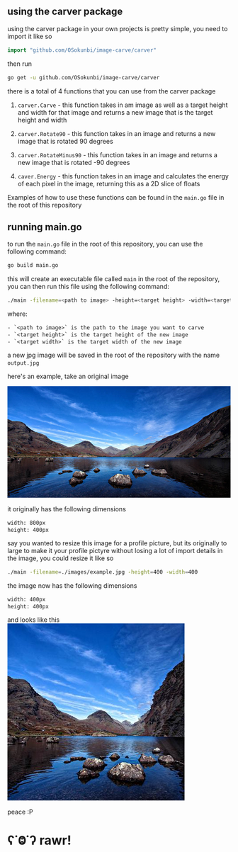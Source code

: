 ## using the carver package

using the carver package in your own projects is pretty simple, you need to import it like so

```go
import "github.com/OSokunbi/image-carve/carver"
```

then run
```bash
go get -u github.com/OSokunbi/image-carve/carver
```

there is a total of 4 functions that you can use from the carver package

1. `carver.Carve` - this function takes in am image as well as a target height and width for that image and returns a new image that is the target height and width

2. `carver.Rotate90` - this function takes in an image and returns a new image that is rotated 90 degrees

3. `carver.RotateMinus90` - this function takes in an image and returns a new image that is rotated -90 degrees

4. `caver.Energy` - this function takes in an image and calculates the energy of each pixel in the image, returning this as a 2D slice of floats

Examples of how to use these functions can be found in the `main.go` file in the root of this repository

## running main.go

to run the `main.go` file in the root of this repository, you can use the following command:

```bash
go build main.go
```

this will create an executable file called `main` in the root of the repository, you can then run this file using the following command:

```bash
./main -filename=<path to image> -height=<target height> -width=<target width>
```

where:
```
- `<path to image>` is the path to the image you want to carve
- `<target height>` is the target height of the new image
- `<target width>` is the target width of the new image
```

a new jpg image will be saved in the root of the repository with the name `output.jpg`

here's an example, take an original image

![original image](./images/example.jpg)

it originally has the following dimensions

```
width: 800px
height: 400px
```

say you wanted to resize this image for a profile picture, but its originally to large to make it your profile pictyre without losing a lot of import details in the image, you could resize it like so

```bash
./main -filename=./images/example.jpg -height=400 -width=400
```

the image now has the following dimensions

```
width: 400px
height: 400px
```
and looks like this
![carved image](./images/output.jpg)
 

peace :P

# ʕ˙Ⱉ˙ʔ rawr!
